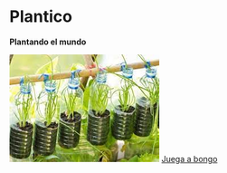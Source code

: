 # Plantico
<html>
 <body>
  <p><strong>Plantando el mundo</strong></p>
  <img src="images (7).jpg">
  <a href="https://bongo.cat/">Juega a bongo</a>
 <body>
<html>
